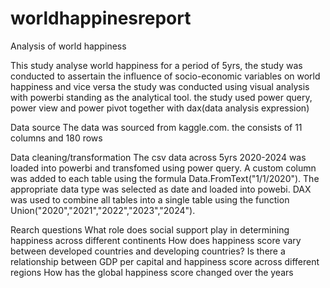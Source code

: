 # worldhappinesreport
Analysis of world happiness

This study analyse world happiness for a period of 5yrs, the study was conducted to assertain the influence of socio-economic variables on world happiness and vice versa 
the study was conducted using visual analysis with powerbi standing as the analytical tool. the study used power query, power view and power pivot together
with dax(data analysis expression)
  
Data source
The data was sourced from kaggle.com. the consists of 11 columns and 180 rows

Data cleaning/transformation
The csv data across 5yrs 2020-2024 was loaded into powerbi and transfomed using power query. A custom column was added to each table using the formula Data.FromText("1/1/2020"). The appropriate data type was selected as date and loaded into powebi.
DAX was used to combine all tables into a single table using the function Union("2020","2021","2022","2023","2024").



Rearch questions
What role does social support play in determining happiness across different continents 
How does happiness score vary between developed countries and developing countries?
Is there a relationship between GDP per capital and happiness score across different regions
How has the global happiness score changed over the years 
  


